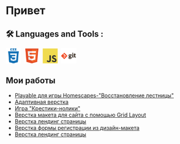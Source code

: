 # Привет

<!--**GennadyUlasen/GennadyUlasen** is a ✨ _special_ ✨ repository because its `README.md` (this file) appears on your GitHub profile.
Here are some ideas to get you started:

- 🔭 I’m currently working on ...
- 🌱 I’m currently learning ...
- 👯 I’m looking to collaborate on ...
- 🤔 I’m looking for help with ...
- 💬 Ask me about ...
- 📫 How to reach me: ...
- 😄 Pronouns: ...
- ⚡ Fun fact: ...
-->
## :hammer_and_wrench: Languages and Tools :
  <img src="https://github.com/devicons/devicon/blob/master/icons/css3/css3-plain-wordmark.svg"  title="CSS3" alt="CSS" width="40" height="40"/>&nbsp;
  <img src="https://github.com/devicons/devicon/blob/master/icons/html5/html5-original.svg" title="HTML5" alt="HTML" width="40" height="40"/>&nbsp;
  <img src="https://github.com/devicons/devicon/blob/master/icons/javascript/javascript-original.svg" title="JavaScript" alt="JavaScript" width="40" height="40"/>&nbsp;
  <img src="https://github.com/devicons/devicon/blob/master/icons/git/git-original-wordmark.svg" title="Git" alt="Git" width="40" height="40"/>
   
## Мои работы
 - [Playable для игры Homescapes-"Восстановление лестницы"](https://gennadyulasen.github.io/Playable-Homescapes)
 - [Адаптивная верстка](https://gennadyulasen.github.io/AutoBlog/)
 - [Игра "Крестики-нолики"](https://gennadyulasen.github.io/Tic-Tac-Toe-game/)
 - [Верстка макета для сайта с помощью Grid Layout](https://gennadyulasen.github.io/Maket/)
 - [Верстка лендинг страницы](https://gennadyulasen.github.io/Scooter-rent/)
 - [Верстка формы регистрации из дизайн-макета](https://gennadyulasen.github.io/Form/)
 - [Верстка лендинг страницы](https://gennadyulasen.github.io/Internet-Marketing/)
